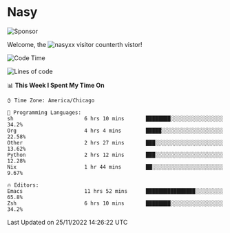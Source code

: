 # Nasy

<!--
<p align="center">
<img height="200" src="https://github-readme-stats.vercel.app/api?username=nasyxx&count_private=true&show_icons=true&theme=dracula&include_all_commits=true"/>
<img height="200" src="https://github-readme-stats.vercel.app/api/top-langs/?username=nasyxx&theme=dracula&hide=html,jupyter+notebook&count_private=true&show_icons=true"/>
</p>

  
----------------
-->

![Sponsor](https://img.shields.io/static/v1.svg?label=Sponsor&message=%E2%9D%A4&logo=GitHub&style=flat&color=pink)
 
Welcome, the ![nasyxx visitor counter](https://count.getloli.com/get/@nasyxx?theme=rule34)th vistor!
 
<!--START_SECTION:waka-->
![Code Time](http://img.shields.io/badge/Code%20Time-2%2C863%20hrs%2043%20mins-blue)

![Lines of code](https://img.shields.io/badge/From%20Hello%20World%20I%27ve%20Written-5%20Million%20lines%20of%20code-blue)

📊 **This Week I Spent My Time On** 

```text
⌚︎ Time Zone: America/Chicago

💬 Programming Languages: 
sh                       6 hrs 10 mins       ████████░░░░░░░░░░░░░░░░░   34.2% 
Org                      4 hrs 4 mins        █████░░░░░░░░░░░░░░░░░░░░   22.58% 
Other                    2 hrs 27 mins       ███░░░░░░░░░░░░░░░░░░░░░░   13.62% 
Python                   2 hrs 12 mins       ███░░░░░░░░░░░░░░░░░░░░░░   12.28% 
Nix                      1 hr 44 mins        ██░░░░░░░░░░░░░░░░░░░░░░░   9.67%

🔥 Editors: 
Emacs                    11 hrs 52 mins      ████████████████░░░░░░░░░   65.8% 
Zsh                      6 hrs 10 mins       ████████░░░░░░░░░░░░░░░░░   34.2%

```


 Last Updated on 25/11/2022 14:26:22 UTC
<!--END_SECTION:waka-->

<!-- ![visitors](https://visitor-badge.laobi.icu/badge?page_id=nasyxx.nasyxx) -->
